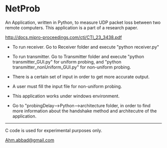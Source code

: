 NetProb 
==============

An Application, written in Python, to measure UDP packet loss between two remote computers. This application is a part of a research paper. 

http://docs.mipro-proceedings.com/cti/CTI_23_3438.pdf

- To run receiver. Go to Receiver folder and execute "python receiver.py"

- To run transmitter. Go to Transmitter folder and execute "python transmitter_GUI.py" for uniform probing, and "python transmitter_nonUniform_GUI.py" for non-uniform probing.

- There is a certain set of input in order to get more accurate output. 

- A user must fill the input file for non-uniform probing. 

- This application works under windows environment.

- Go to "probingDelay-->Python-->architecture folder, in order to find more information about the handshake method and architecutre of the application. 

-------------------
C code is used for experimental purposes only. 

Ahm.abbad@gmail.com
